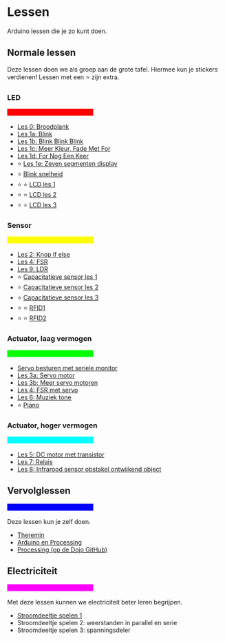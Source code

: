 # Lessen

Arduino lessen die je zo kunt doen.

## Normale lessen

Deze lessen doen we als groep aan de grote tafel.
Hiermee kun je stickers verdienen! Lessen met een :star: zijn extra.

### LED

![rode balk](Rood.png)

 * [Les 0: Broodplank](0_Breadboard/README.md)
 * [Les 1a: Blink](1a_Blink/README.md)
 * [Les 1b: Blink Blink Blink](1b_BlinkBlinkBlink/README.md)
 * [Les 1c: Meer Kleur, Fade Met For](1c_MeerKleurFadeMetFor/README.md)
 * [Les 1d: For Nog Een Keer](1d_ForNogEenKeer/README.md) 
 * :star: [Les 1e: Zeven segmenten display](1e_zeven_segment_display/README.md)
 * :star: [Blink snelheid](BlinkSnelheid/README.md)
 * :star: :star: [LCD les 1](LCD1/README.md)
 * :star: :star: [LCD les 2](LCD2/README.md)
 * :star: :star: [LCD les 3](LCD3/README.md)

### Sensor

![gele balk](Geel.png)

 * [Les 2: Knop if else](2_Knop_if_else/README.md) 
 * [Les 4: FSR](4_FSR/README.md) 
 * [Les 9: LDR](9_LDR/README.md) 
 * :star: [Capacitatieve sensor les 1](CapacitatieveSensor1/README.md)
 * :star: [Capacitatieve sensor les 2](CapacitatieveSensor2/README.md)
 * :star: [Capacitatieve sensor les 3](CapacitatieveSensor3/README.md)
 * :star: :star: [RFID1](RFID1/README.md)
 * :star: :star: [RFID2](RFID2/README.md)

### Actuator, laag vermogen

![groene balk](Groen.png)

 * [Servo besturen met seriele monitor](ServoSerial/README.md)
 * [Les 3a: Servo motor](3_servo_motor/README.md)
 * [Les 3b: Meer servo motoren](3_servo_motoren/README.md)
 * [Les 4: FSR met servo](4_FSR_met_servo/README.md)
 * [Les 6: Muziek tone](6_muziek_tone/README.md)
 * :star: [Piano](Piano/README.md)

### Actuator, hoger vermogen

![cyane balk](Cyaan.png)

 * [Les 5: DC motor met transistor](5_dc_motor_met_transistor/README.md)
 * [Les 7: Relais](7_dc_motor_met_relais/README.md)
 * [Les 8: Infrarood sensor obstakel ontwijkend object](8_infrarood_sensor_obstakel_ontwijkend_object/README.md)

## Vervolglessen

![blauwe balk](Blauw.png)

Deze lessen kun je zelf doen. 

 * [Theremin](Theremin/README.md)
 * [Arduino en Processing](Arduino_en_processing/README.md)
 * [Processing (op de Dojo GitHub)](https://github.com/richelbilderbeek/Dojo/tree/master/LessenProcessing)

## Electriciteit

![magenta balk](Magenta.png)

Met deze lessen kunnen we electriciteit beter leren begrijpen.

 * [Stroomdeeltje spelen 1](StroomdeeltjeSpelen1/README.md)
 * Stroomdeeltje spelen 2: weerstanden in parallel en serie
 * Stroomdeeltje spelen 3: spanningsdeler
